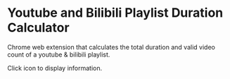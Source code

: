 # Youtube and Bilibili Playlist Duration Calculator

Chrome web extension that calculates the total duration and valid video count of a youtube & bilibili playlist. 

Click icon to display information.
